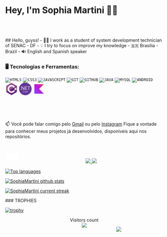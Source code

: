  <h1 align="left">Hey, I'm Sophia Martini 🤙🏻</h1>
</br>
</br>
</br>
## Hello, guyss!
- ✍🏻 I work as a student of system development technician of SENAC - DF 
- 💡 I try to focus on improve my knowledge
- 🇧🇷  Brasilia - Brazil
- 🔊 English and Spanish speaker
  
### 🖥️ Tecnologias e Ferramentas: 

<code><img width="40px" src="https://cdn.jsdelivr.net/gh/devicons/devicon/icons/html5/html5-original-wordmark.svg" title = "HTML5"/></code>
<code><img width="40px" src="https://cdn.jsdelivr.net/gh/devicons/devicon/icons/css3/css3-original-wordmark.svg" title = "CSS3"/></code>
<code><img width="40px" src="https://cdn.jsdelivr.net/gh/devicons/devicon/icons/javascript/javascript-original.svg" title = "JAVASCRIPT"/></code>
<code><img width="40px" src="https://cdn.jsdelivr.net/gh/devicons/devicon/icons/git/git-original.svg" title = "GIT"/></code>
<code><img width="40px" src="https://cdn.jsdelivr.net/gh/devicons/devicon/icons/github/github-original.svg" title = "GITHUB"/></code>
<code><img width="40px" src="https://cdn.jsdelivr.net/gh/devicons/devicon/icons/java/java-original.svg" title = "JAVA"/></code>
<code><img width="40px" src="https://cdn.jsdelivr.net/gh/devicons/devicon/icons/mysql/mysql-original.svg" title = "MYSQL"/></code>
<code><img width="40px" src="https://cdn.jsdelivr.net/gh/devicons/devicon/icons/android/android-original.svg" title = "ANDROID"/></code>
<code><img width="40px" src="https://github.com/devicons/devicon/blob/v2.16.0/icons/csharp/csharp-original.svg" title = "CSHARP"/></code>
<code><img width="40px" src="https://github.com/devicons/devicon/blob/v2.16.0/icons/dotnetcore/dotnetcore-original.svg" title = "DOTNET"/></code>
<code><img width="40px" src="https://github.com/devicons/devicon/blob/v2.16.0/icons/kotlin/kotlin-original.svg" title = "KOTLIN"/></code>


</br>
</br>
</br>

📫 Você pode falar comigo pelo [Gmail](sopmartinidea@gmail.com) ou pelo [Instagram](https://instagram.com/sopmartinia_) Fique a vontade para conhecer meus projetos já desenvolvidos, disponíveis aqui nos repositórios.

</br>

<a href="https://www.instagram.com/sopmartinia_" target="_blank"><img align="left" alt="Instagram" width="22px" src="https://github.com/Aakarsh-B/trying-repos/blob/master/insta.svg" />
<a href="https://www.linkedin.com/in/sophiamartinidealbuquerque" target="_blank"><img align="left" alt="LinkedIn" width="22px" src="https://github.com/Aakarsh-B/trying-repos/blob/master/linkedin.svg" />

##
<p align="center">
<a href="https://github.com/SophiaMartini">
  <img height="180em" src="https://github-readme-stats-eight-theta.vercel.app/api?username=sophiamartini&show_icons=true&theme=algolia&include_all_commits=true&count_private=true"/>
  <img height="180em" src="https://github-readme-stats-eight-theta.vercel.app/api/top-langs/?username=sophiamartini&layout=compact&langs_count=8&theme=algolia"/>

 [![Top languages](https://github-readme-mwendwa.vercel.app/api/top-langs/?username=SophiaMartini&layout=compact&count_private=true&theme=blue-green&title_color=00b3ff)](#)
 
 [![SophiaMartini github stats](https://bad-apple-github-readme.vercel.app/api?username=SophiaMartini&show_icons=true&count_private=true&line_height=20&icon_color=00b3ff&theme=blue-green&title_color=00b3ff)](#)
 
[![SophiaMartini current streak](https://streak-stats.demolab.com/?user=SophiaMartini&count_private=true&theme=blue-green&title_color=00b3ff)](#)
</a>
</p>
 ### TROPHIES
 

[![trophy](https://github-profile-trophy.vercel.app/?username=SophiaMartini&theme=onedark)](https://github.com/ryo-ma/github-profile-trophy)

 <p align="center"> 
  Visitors count<br>
  <img src="https://profile-counter.glitch.me/SophiaMartini/count.svg" />
 </p>
<img align="right" width="150px" style="margin-top:-20px" src="https://i.ibb.co/C5rtHLd/jeni01.png">
</br>
</br>
</br>
</br>
</br>
</br>



